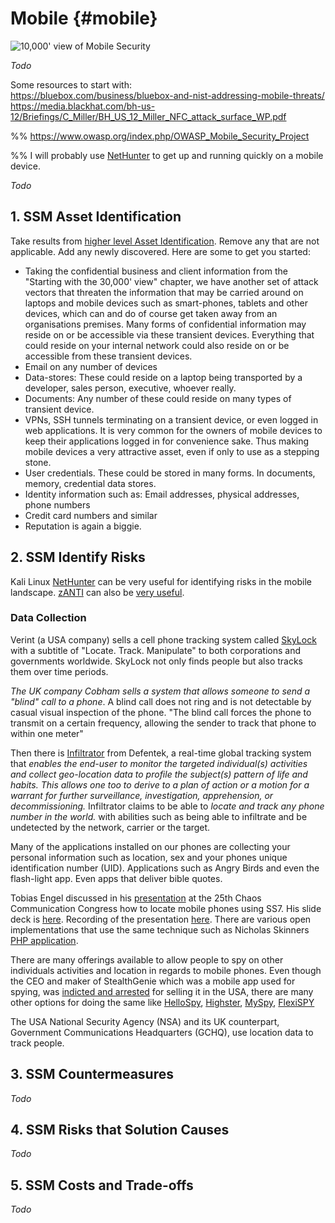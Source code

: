 # Mobile {#mobile}

![10,000' view of Mobile Security](images/10000Mobile.gif)

_Todo_

Some resources to start with:  
https://bluebox.com/business/bluebox-and-nist-addressing-mobile-threats/  
https://media.blackhat.com/bh-us-12/Briefings/C_Miller/BH_US_12_Miller_NFC_attack_surface_WP.pdf

%% https://www.owasp.org/index.php/OWASP_Mobile_Security_Project

%% I will probably use [NetHunter](https://www.kali.org/kali-linux-nethunter/) to get up and running quickly on a mobile device.

_Todo_

## 1. SSM Asset Identification
Take results from [higher level Asset Identification](#starting-with-the-30000-foot-view-asset-identification). Remove any that are not applicable. Add any newly discovered. Here are some to get you started:

* Taking the confidential business and client information from the "Starting with the 30,000' view" chapter, we have another set of attack vectors that threaten the information that may be carried around on laptops and mobile devices such as smart-phones, tablets and other devices, which can and do of course get taken away from an organisations premises. Many forms of confidential information may reside on or be accessible via these transient devices. Everything that could reside on your internal network could also reside on or be accessible from these transient devices.
* Email on any number of devices
* Data-stores: These could reside on a laptop being transported by a developer, sales person, executive, whoever really.
* Documents: Any number of these could reside on many types of transient device.
* VPNs, SSH tunnels terminating on a transient device, or even logged in web applications. It is very common for the owners of mobile devices to keep their applications logged in for convenience sake. Thus making mobile devices a very attractive asset, even if only to use as a stepping stone.
* User credentials. These could be stored in many forms. In documents, memory, credential data stores.  
* Identity information
  such as: Email addresses, physical addresses, phone numbers
* Credit card numbers and similar
* Reputation is again a biggie.

## 2. SSM Identify Risks

Kali Linux [NetHunter](http://www.nethunter.com/) can be very useful for identifying risks in the mobile landscape. [zANTI](https://www.zimperium.com/zanti-mobile-penetration-testing) can also be [very useful](https://forums.kali.org/showthread.php?23861-Tutorial-Easy-Beef-XSS-hook).

### Data Collection

Verint (a USA company) sells a cell phone tracking system called [SkyLock](http://apps.washingtonpost.com/g/page/business/skylock-product-description-2013/1276/) with a subtitle of "Locate. Track. Manipulate" to both corporations and governments worldwide. SkyLock not only finds people but also tracks them over time periods.

*The UK company Cobham sells a system that allows someone to send a "blind" call to a phone*. A blind call does not ring and is not detectable by casual visual inspection of the phone. "The blind call forces the phone to transmit on a certain frequency, allowing the sender to track that phone to within one meter"

Then there is [Infiltrator](http://infiltrator.mobi/defentek_infiltrator_real-time_global_tracking_technologies.html) from Defentek, a real-time global tracking system that *enables the end-user to monitor the targeted individual(s) activities and collect geo-location data to profile the subject(s) pattern of life and habits. This allows one too to derive to a plan of action or a motion for a warrant for further surveillance, investigation, apprehension, or decommissioning.* Infiltrator claims to be able to *locate and track any phone number in the world.* with abilities such as being able to infiltrate and be undetected by the network, carrier or the target.

Many of the applications installed on our phones are collecting your personal information such as location, sex and your phones unique identification number (UID). Applications such as Angry Birds and even the flash-light app. Even apps that deliver bible quotes.

Tobias Engel discussed in his [presentation](http://events.ccc.de/congress/2008/Fahrplan/events/2997.en.html) at the 25th Chaos Communication Congress how to locate mobile phones using SS7. His slide deck is [here](http://berlin.ccc.de/~tobias/25c3-locating-mobile-phones.pdf). Recording of the presentation [here](https://www.youtube.com/watch?v=lQ0I5tl0YLY). There are various open implementations that use the same technique such as Nicholas Skinners [PHP application](http://www.ns-tech.co.uk/products/track-any-mobile/).

There are many offerings available to allow people to spy on other individuals activities and location in regards to mobile phones. Even though the CEO and maker of StealthGenie which was a mobile app used for spying, was [indicted and arrested](http://www.washingtonpost.com/business/technology/make-of-app-used-for-spying-indicted-in-virginia/2014/09/29/816b45b8-4805-11e4-a046-120a8a855cca_story.html) for selling it in the USA, there are many other options for doing the same like [HelloSpy](http://hellospy.com/homepage.aspx?lang=en-US), [Highster](http://www.highstermobi.com/), [MySpy](http://www.mspy.com/), [FlexiSPY](http://www.flexispy.com/)

The USA National Security Agency (NSA) and its UK counterpart, Government Communications Headquarters (GCHQ), use location data to track people.


## 3. SSM Countermeasures

_Todo_

## 4. SSM Risks that Solution Causes

_Todo_

## 5. SSM Costs and Trade-offs

_Todo_